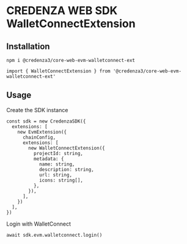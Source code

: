 # CREDENZA WEB SDK WalletConnectExtension

## Installation

```
npm i @credenza3/core-web-evm-walletconnect-ext

import { WalletConnectExtension } from '@credenza3/core-web-evm-walletconnect-ext'
```

## Usage

Create the SDK instance

```
const sdk = new CredenzaSDK({
  extensions: [
    new EvmExtension({
      chainConfig,
      extensions: [
        new WalletConnectExtension({
          projectId: string,
          metadata: {
            name: string,
            description: string,
            url: string,
            icons: string[],
          },
        }),
      ],
    })
  ],
})
```

Login with WalletConnect

```
await sdk.evm.walletconnect.login()
```
